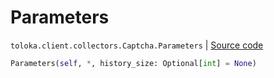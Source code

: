 # Parameters
`toloka.client.collectors.Captcha.Parameters` | [Source code](https://github.com/Toloka/toloka-kit/blob/v1.0.2/src/client/collectors.py#L285)

```python
Parameters(self, *, history_size: Optional[int] = None)
```

